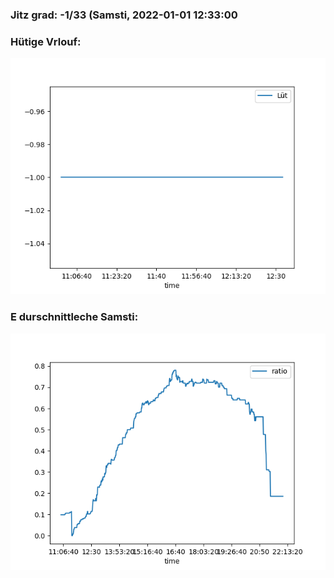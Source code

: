 ### Jitz grad: -1/33 (Samsti, 2022-01-01 12:33:00

### Hütige Vrlouf:
![Graph](Today.png)

### E durschnittleche Samsti:
![Graph](Samsti.png)